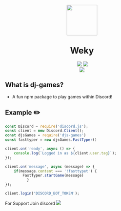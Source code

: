 <p align="center"><img width="100px"
   style="margin-bottom:-6px" src="https://cdn.discordapp.com/avatars/809496186905165834/7dbf02cb782c7111b817f329cac0257a.png" /></p>
<h1 align="center">Weky</h1>
<p align="center">
   <a href="https://www.npmjs.com/package/dj-games"><img src="" /></a>
   <img src="https://img.shields.io/badge/Documentation-Yes-amiajokegreen.svg?style=flat-square" /></a>
   <a href="https://github.com/corropted/blob/main/LICENSE"><img src="https://averylongdomainyesitisverylongasyoucanseedudesee.tk/static/weky-license.svg" /></a>
   <br>
   <a href="https://www.npmjs.com/package/weky"><img src="https://nodei.co/npm/weky.png?downloadRank=true&downloads=true&downloadRank=true&stars=true" /></a>
</p>

## What is dj-games?
- A fun npm package to play games within Discord!
## Example ✏️
```js
const Discord = require('discord.js');
const client = new Discord.Client();
const djsGames = require('djs-games')
const fasttyper = new djsGames.FastTyper()

client.on('ready', async () => {
	console.log(`Logged in as ${client.user.tag}`);
});

client.on('message', async (message) => {
	if(message.content === '!fasttypet') {
		FastTyper.startGame(message)
          }
});

client.login('DISCORD_BOT_TOKEN');
```
For Support Join discord
<a href="https://discord.gg/ANzBrkcXZy"><img src="https://icon-library.com/images/discord-app-icon/discord-app-icon-15.jpg"/></a>


